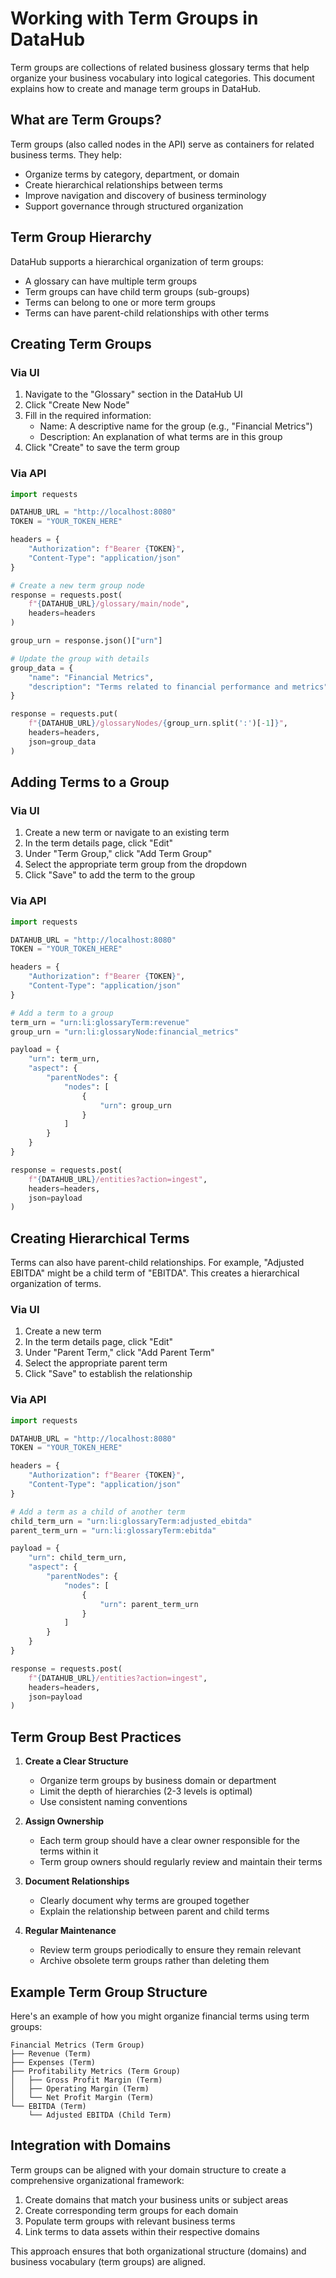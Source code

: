 # Working with Term Groups in DataHub

Term groups are collections of related business glossary terms that help organize your business vocabulary into logical categories. This document explains how to create and manage term groups in DataHub.

## What are Term Groups?

Term groups (also called nodes in the API) serve as containers for related business terms. They help:

- Organize terms by category, department, or domain
- Create hierarchical relationships between terms
- Improve navigation and discovery of business terminology
- Support governance through structured organization

## Term Group Hierarchy

DataHub supports a hierarchical organization of term groups:

- A glossary can have multiple term groups
- Term groups can have child term groups (sub-groups)
- Terms can belong to one or more term groups
- Terms can have parent-child relationships with other terms

## Creating Term Groups

### Via UI

1. Navigate to the "Glossary" section in the DataHub UI
2. Click "Create New Node"
3. Fill in the required information:
   - Name: A descriptive name for the group (e.g., "Financial Metrics")
   - Description: An explanation of what terms are in this group
4. Click "Create" to save the term group

### Via API

```python
import requests

DATAHUB_URL = "http://localhost:8080"
TOKEN = "YOUR_TOKEN_HERE"

headers = {
    "Authorization": f"Bearer {TOKEN}",
    "Content-Type": "application/json"
}

# Create a new term group node
response = requests.post(
    f"{DATAHUB_URL}/glossary/main/node",
    headers=headers
)

group_urn = response.json()["urn"]

# Update the group with details
group_data = {
    "name": "Financial Metrics",
    "description": "Terms related to financial performance and metrics"
}

response = requests.put(
    f"{DATAHUB_URL}/glossaryNodes/{group_urn.split(':')[-1]}",
    headers=headers,
    json=group_data
)
```

## Adding Terms to a Group

### Via UI

1. Create a new term or navigate to an existing term
2. In the term details page, click "Edit"
3. Under "Term Group," click "Add Term Group"
4. Select the appropriate term group from the dropdown
5. Click "Save" to add the term to the group

### Via API

```python
import requests

DATAHUB_URL = "http://localhost:8080"
TOKEN = "YOUR_TOKEN_HERE"

headers = {
    "Authorization": f"Bearer {TOKEN}",
    "Content-Type": "application/json"
}

# Add a term to a group
term_urn = "urn:li:glossaryTerm:revenue"
group_urn = "urn:li:glossaryNode:financial_metrics"

payload = {
    "urn": term_urn,
    "aspect": {
        "parentNodes": {
            "nodes": [
                {
                    "urn": group_urn
                }
            ]
        }
    }
}

response = requests.post(
    f"{DATAHUB_URL}/entities?action=ingest",
    headers=headers,
    json=payload
)
```

## Creating Hierarchical Terms

Terms can also have parent-child relationships. For example, "Adjusted EBITDA" might be a child term of "EBITDA". This creates a hierarchical organization of terms.

### Via UI

1. Create a new term
2. In the term details page, click "Edit"
3. Under "Parent Term," click "Add Parent Term"
4. Select the appropriate parent term
5. Click "Save" to establish the relationship

### Via API

```python
import requests

DATAHUB_URL = "http://localhost:8080"
TOKEN = "YOUR_TOKEN_HERE"

headers = {
    "Authorization": f"Bearer {TOKEN}",
    "Content-Type": "application/json"
}

# Add a term as a child of another term
child_term_urn = "urn:li:glossaryTerm:adjusted_ebitda"
parent_term_urn = "urn:li:glossaryTerm:ebitda"

payload = {
    "urn": child_term_urn,
    "aspect": {
        "parentNodes": {
            "nodes": [
                {
                    "urn": parent_term_urn
                }
            ]
        }
    }
}

response = requests.post(
    f"{DATAHUB_URL}/entities?action=ingest",
    headers=headers,
    json=payload
)
```

## Term Group Best Practices

1. **Create a Clear Structure**
   - Organize term groups by business domain or department
   - Limit the depth of hierarchies (2-3 levels is optimal)
   - Use consistent naming conventions

2. **Assign Ownership**
   - Each term group should have a clear owner responsible for the terms within it
   - Term group owners should regularly review and maintain their terms

3. **Document Relationships**
   - Clearly document why terms are grouped together
   - Explain the relationship between parent and child terms

4. **Regular Maintenance**
   - Review term groups periodically to ensure they remain relevant
   - Archive obsolete term groups rather than deleting them

## Example Term Group Structure

Here's an example of how you might organize financial terms using term groups:

```
Financial Metrics (Term Group)
├── Revenue (Term)
├── Expenses (Term)
├── Profitability Metrics (Term Group)
│   ├── Gross Profit Margin (Term)
│   ├── Operating Margin (Term)
│   └── Net Profit Margin (Term)
└── EBITDA (Term)
    └── Adjusted EBITDA (Child Term)
```

## Integration with Domains

Term groups can be aligned with your domain structure to create a comprehensive organizational framework:

1. Create domains that match your business units or subject areas
2. Create corresponding term groups for each domain
3. Populate term groups with relevant business terms
4. Link terms to data assets within their respective domains

This approach ensures that both organizational structure (domains) and business vocabulary (term groups) are aligned.